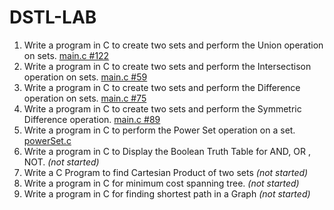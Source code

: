 # DSTL-LAB

1. Write a program in C to create two sets and perform the Union operation on sets. [main.c #122](main.c)
2. Write a program in C to create two sets and perform the Intersectison operation on sets. [main.c #59](main.c)
3. Write a program in C to create two sets and perform the Difference operation on sets. [main.c #75](main.c)
4. Write a program in C to create two sets and perform the Symmetric Difference operation. [main.c #89](main.c)
5. Write a program in C to perform the Power Set operation on a set. [powerSet.c](powerSet.c)
6. Write a program in C to Display the Boolean Truth Table for AND, OR , NOT. _(not started)_
7. Write a C Program to find Cartesian Product of two sets _(not started)_
8. Write a program in C for minimum cost spanning tree. _(not started)_
9. Write a program in C for finding shortest path in a Graph _(not started)_